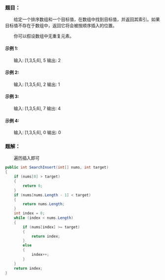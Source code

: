 ### 题目：

　　给定一个排序数组和一个目标值，在数组中找到目标值，并返回其索引。如果目标值不存在于数组中，返回它将会被按顺序插入的位置。

　　你可以假设数组中无重复元素。

#### 示例 1:

　　输入: [1,3,5,6], 5 输出: 2 

#### 示例 2:

　　输入: [1,3,5,6], 2 输出: 1 

#### 示例 3:

　　输入: [1,3,5,6], 7 输出: 4 

#### 示例 4:

　　输入: [1,3,5,6], 0 输出: 0 

### 题解：

　　遍历插入即可

```C#
public int SearchInsert(int[] nums, int target)
{
    if (nums[0] > target)
    {
        return 0;
    }
    if (nums[nums.Length - 1] < target)
    {
        return nums.Length;
    }
    int index = 0;
    while (index < nums.Length)
    {
        if (nums[index] >= target)
        {
            return index;
        }
        else
        {
            index++;
        }
    }
    return index;
}
```

